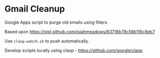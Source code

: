 # Gmail Cleanup

Google Apps script to purge old emails using filters

Based upon https://gist.github.com/isiahmeadows/63716b78c58b116c8eb7

Use `clasp-watch.sh` to push automatically.

Develop scripts locally using clasp - https://github.com/google/clasp